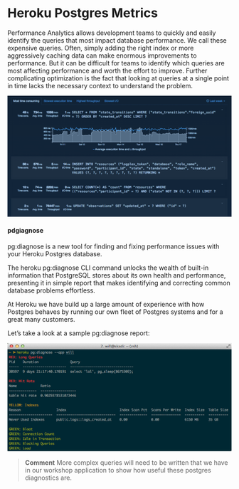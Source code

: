 # Heroku Postgres Metrics 

  Performance Analytics allows development teams to quickly and easily identify the queries that most impact database performance. We call these expensive queries. Often, simply adding the right index or more aggressively caching data can make enormous improvements to performance. But it can be difficult for teams to identify which queries are most affecting performance and worth the effort to improve. Further complicating optimization is the fact that looking at queries at a single point in time lacks the necessary context to understand the problem.

![Heroku Postgres - metrics](../images/heroku_postgres_expensive_queries_interface.png)

#### pdgiagnose
pg:diagnose is a new tool for finding and fixing performance issues with your Heroku Postgres database. 

The heroku pg:diagnose CLI command unlocks the wealth of built-in information that PostgreSQL stores about its own health and performance, presenting it in simple report that makes identifying and correcting common database problems effortless.

  At Heroku we have build up a large amount of experience with how Postgres behaves by running our own fleet of Postgres systems and for a great many customers. 
  
  Let’s take a look at a sample pg:diagnose report:
  
![](../images/heroku-pgdiagnose.png)

> **Comment** More complex queries will need to be written that we have in our workshop application to show how useful these postgres diagnostics are.
